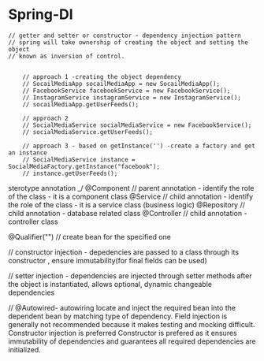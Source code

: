 # Spring-DI

    // getter and setter or constructor - dependency injection pattern
    // spring will take ownership of creating the object and setting the object
    // known as inversion of control.

   
        // approach 1 -creating the object dependency
        // SocailMediaApp socailMediaApp = new SocailMediaApp();
        // FacebookService facebookService = new FacebookService();
        // InstagramService instagramService = new InstagramService();
        // socailMediaApp.getUserFeeds();

        // approach 2
        // SocialMediaService socialMediaService = new FacebookService();
        // socialMediaService.getUserFeeds();

        // approach 3 - based on getInstance('') -create a factory and get an instance
        // SocialMediaService instance = SocialMediaFactory.getInstance("facebook");
        // instance.getUserFeeds();

sterotype annotation _/
@Component // parent annotation - identify the role of the class - it is a component class
@Service // child annotation - identify the role of the class - it is a service class (business logic)
@Repository // child annotation - database related class
@Controller // child annotation - controller class

@Qualifier("") // create bean for the specified one

// constructor injection - depedencies are passed to a class through its constructor , ensure immutability(for final fields can be used)

// setter injection - dependencies are injected through setter methods after the object is instantiated, allows optional, dynamic changeable dependencies

// @Autowired- autowiring locate and inject the required bean into the dependent bean by matching type of dependency.
Field injection is generally not recommended because it makes testing and mocking difficult. Constructor injection is preferred
Constructor is prefered as it ensures immutability of dependencies and guarantees all required dependencies are initialized.